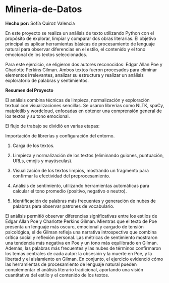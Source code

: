 # Mineria-de-Datos

**Hecho por:** Sofía Quiroz Valencia 

En este proyecto se realiza un análisis de texto utilizando Python con el propósito de explorar, limpiar y comparar dos obras literarias. El objetivo principal es aplicar herramientas básicas de procesamiento de lenguaje natural para observar diferencias en el estilo, el contenido y el tono emocional de los textos seleccionados.

Para este ejercicio, se eligieron dos autores reconocidos: Edgar Allan Poe y Charlotte Perkins Gilman. Ambos textos fueron procesados para eliminar elementos irrelevantes, analizar su estructura y realizar un análisis exploratorio de palabras y sentimientos.

**Resumen del Proyecto**

El análisis combina técnicas de limpieza, normalización y exploración textual con visualizaciones sencillas. Se usaron librerías como NLTK, spaCy, matplotlib y wordcloud, enfocadas en obtener una comprensión general de los textos y su tono emocional.

El flujo de trabajo se dividió en varias etapas:

Importación de librerías y configuración del entorno.

1. Carga de los textos.

2. Limpieza y normalización de los textos (eliminando guiones, puntuación, URLs, emojis y mayúsculas).

3. Visualización de los textos limpios, mostrando un fragmento para confirmar la efectividad del preprocesamiento.

4. Análisis de sentimiento, utilizando herramientas automáticas para calcular el tono promedio (positivo, negativo o neutro).

5. Identificación de palabras más frecuentes y generación de nubes de palabras para observar patrones de vocabulario.

El análisis permitió observar diferencias significativas entre los estilos de Edgar Allan Poe y Charlotte Perkins Gilman. Mientras que el texto de Poe presenta un lenguaje más oscuro, emocional y cargado de tensión psicológica, el de Gilman refleja una narrativa introspectiva que combina crítica social y reflexión personal. Las métricas de sentimiento mostraron una tendencia más negativa en Poe y un tono más equilibrado en Gilman. Además, las palabras más frecuentes y las nubes de términos confirmaron los temas centrales de cada autor: la obsesión y la muerte en Poe, y la libertad y el aislamiento en Gilman. En conjunto, el ejercicio evidenció cómo las herramientas de procesamiento de lenguaje natural pueden complementar el análisis literario tradicional, aportando una visión cuantitativa del estilo y el contenido de los textos.
